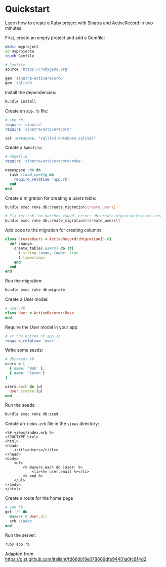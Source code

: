 # Quickstart

Learn how to create a Ruby project with Sinatra and ActiveRecord in two minutes.

First, create an empty project and add a Gemfile:

```sh
mkdir myproject
cd myprojecta
touch Gemfile
```

```ruby
# Gemfile
source 'https://rubygems.org'

gem 'sinatra-activerecord6'
gem 'sqlite3'
```

Install the dependencies:

```sh
bundle install
```

Create an `app.rb` file:

```ruby
# app.rb
require 'sinatra'
require 'sinatra/activerecord'

set :database, "sqlite3:database.sqlite3"
```

Create a `Rakefile`:

```ruby
# Rakefile
require 'sinatra/activerecord/rake'

namespace :db do
  task :load_config do
    require_relative 'app.rb'
  end
end
```

Create a migration for creating a users table:

```sh
bundle exec rake db:create_migration[create_users]

# Fix for zsh 'no matches found' error: db:create_migration[create_users]
bundle exec rake db:create_migration\[create_users\]
```

Add code to the migration for creating columns:

```ruby
class CreateUsers < ActiveRecord::Migration[6.0]
  def change
    create_table(:users) do |t|
      t.string :name, index: true
      t.timestamps
    end
  end
end
```

Run the migration:

```sh
bundle exec rake db:migrate
```

Create a User model:

```ruby
# user.rb
class User < ActiveRecord::Base
end
```

Require the User model in your app:

```ruby
# at the bottom of app.rb
require_relative 'user'
```

Write some seeds:

```ruby
# db/seeds.rb
users = [
  { name: 'Bob' },
  { name: 'Susan'}
]

users.each do |u|
  User.create!(u)
end
```

Run the seeds:

```sh
bundle exec rake db:seed
```

Create an `index.erb` file in the `views` directory:

```erb
<%# views/index.erb %>
<!DOCTYPE html>
<html>
<head>
    <title>Users</title>
</head>
<body>
    <ul>
        <% @users.each do |user| %>
            <li><%= user.email %></li>
        <% end %>
    </ul>
</body>
</html>
```

Create a route for the home page

```ruby
# app.rb
get '/' do
  @users = User.all
  erb :index
end
```

Run the server:

```sh
ruby app.rb
```

Adapted from: https://gist.github.com/jtallant/fd66db19e078809dfe94401a0fc814d2
